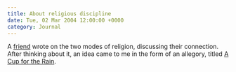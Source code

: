 ```yaml
---
title: About religious discipline
date: Tue, 02 Mar 2004 12:00:00 +0000
category: Journal
---
```


A [friend](http://www.employees.org/~nkv/blog/) wrote on the two modes of religion, discussing their
connection.  After thinking about it, an idea came to me in the form of
an allegory, titled [A Cup for the Rain](cup.for.rain).


